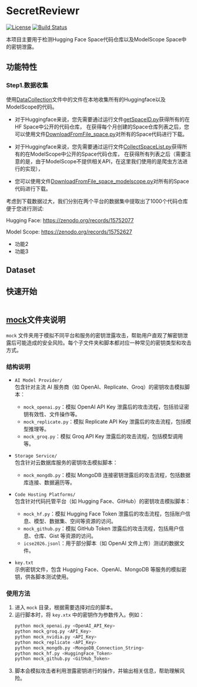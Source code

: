 # SecretReviewr

[![License](https://img.shields.io/badge/license-MIT-blue.svg)](LICENSE)
[![Build Status](https://travis-ci.org/username/repo.svg?branch=master)](https://travis-ci.org/username/repo)

本项目主要用于检测Hugging Face Space代码仓库以及ModelScope Space中的密钥泄露。



## 功能特性

### Step1.数据收集
使用[DataCollection](DataCollection)文件中的文件在本地收集所有的Huggingface以及ModelScope的代码。 
- 对于Huggingface来说，您先需要通过运行文件[getSpaceID.py](DataCollection%2FHF%2FgetSpaceID.py)获得所有的在HF Space中公开的代码仓库，
在获得每个月创建的Space仓库列表之后，您可以使用文件[DownloadFromFile_space.py](DataCollection%2FHF%2FDownloadFromFile_space.py)对所有的Space代码进行下载。

- 对于Huggingface来说，您先需要通过运行文件[CollectSpaceList.py](DataCollection%2FModelScope%2FCollectSpaceList.py)获得所有的在ModelScope中公开的Space代码仓库，
在获得所有列表之后（需要注意的是，由于ModelScope不提供相关API，在这里我们使用的是爬虫方法进行的实现），
- 您可以使用文件[DownloadFromFile_space_modelscope.py](DataCollection%2FModelScope%2FDownloadFromFile_space_modelscope.py)对所有的Space代码进行下载。


考虑到下载数据过大，我们分别在两个平台的数据集中提取出了1000个代码仓库便于您进行测试:

Hugging Face:
https://zenodo.org/records/15752077

Model Scope:
https://zenodo.org/records/15752627


- 功能2
- 功能3

## Dataset


## 快速开始

```bash

```

## [mock](mock)文件夹说明

`mock` 文件夹用于模拟不同平台和服务的密钥泄露攻击，帮助用户直观了解密钥泄露后可能造成的安全风险。每个子文件夹和脚本都对应一种常见的密钥类型和攻击方式。

### 结构说明

- `AI Model Provider/`  
  包含针对主流 AI 服务商（如 OpenAI、Replicate、Groq）的密钥攻击模拟脚本：
  - `mock_openai.py`：模拟 OpenAI API Key 泄露后的攻击流程，包括验证密钥有效性、文件操作等。
  - `mock_replicate.py`：模拟 Replicate API Key 泄露后的攻击流程，包括模型推理等。
  - `mock_groq.py`：模拟 Groq API Key 泄露后的攻击流程，包括模型调用等。

- `Storage Service/`  
  包含针对云数据库服务的密钥攻击模拟脚本：
  - `mock_mongdb.py`：模拟 MongoDB 连接密钥泄露后的攻击流程，包括数据库连接、数据遍历等。

- `Code Hosting Platforms/`  
  包含针对代码托管平台（如 Hugging Face、GitHub）的密钥攻击模拟脚本：
  - `mock_hf.py`：模拟 Hugging Face Token 泄露后的攻击流程，包括账户信息、模型、数据集、空间等资源的访问。
  - `mock_github.py`：模拟 GitHub Token 泄露后的攻击流程，包括用户信息、仓库、Gist 等资源的访问。
  - `icse2026.jsonl`：用于部分脚本（如 OpenAI 文件上传）测试的数据文件。

- `key.txt`  
  示例密钥文件，包含 Hugging Face、OpenAI、MongoDB 等服务的模拟密钥，供各脚本测试使用。

### 使用方法

1. 进入 `mock` 目录，根据需要选择对应的脚本。
2. 运行脚本时，将 `key.xtx` 中的密钥作为参数传入。例如：
   ```bash
   python mock_openai.py <OpenAI_API_Key>
   python mock_groq.py <API_Key>
   python mock_nvidia.py <API_Key>
   python mock_replicate <API_Key>
   python mock_mongdb.py <MongoDB_Connection_String>
   python mock_hf.py <HuggingFace_Token>
   python mock_github.py <GitHub_Token>
   ```
3. 脚本会模拟攻击者利用泄露密钥进行的操作，并输出相关信息，帮助理解风险。


